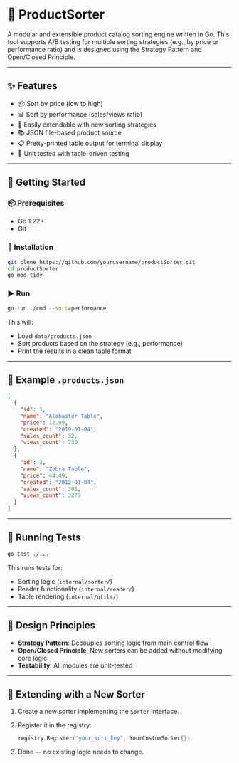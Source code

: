 # 🛒 ProductSorter

A modular and extensible product catalog sorting engine written in Go. This tool supports A/B testing for multiple sorting strategies (e.g., by price or performance ratio) and is designed using the Strategy Pattern and Open/Closed Principle.

---

## ✨ Features

- 📦 Sort by price (low to high)
- 📊 Sort by performance (sales/views ratio)
- 🧩 Easily extendable with new sorting strategies
- 📚 JSON file-based product source
- 📋 Pretty-printed table output for terminal display
- 🧪 Unit tested with table-driven testing

---

## 🚀 Getting Started

### 📦 Prerequisites

- Go 1.22+
- Git

### 🔧 Installation

```bash
git clone https://github.com/yourusername/productSorter.git
cd productSorter
go mod tidy
````

### ▶️ Run

```bash
go run ./cmd --sort=performance
```

This will:

* Load `data/products.json`
* Sort products based on the strategy (e.g., performance)
* Print the results in a clean table format

---

## 📄 Example `.products.json`

```json
[
  {
    "id": 1,
    "name": "Alabaster Table",
    "price": 12.99,
    "created": "2019-01-04",
    "sales_count": 32,
    "views_count": 730
  },
  {
    "id": 2,
    "name": "Zebra Table",
    "price": 44.49,
    "created": "2012-01-04",
    "sales_count": 301,
    "views_count": 3279
  }
]
```

---

## 🧪 Running Tests

```bash
go test ./...
```

This runs tests for:

* Sorting logic (`internal/sorter/`)
* Reader functionality (`internal/reader/`)
* Table rendering (`internal/utils/`)

---

## 📐 Design Principles

* **Strategy Pattern**: Decouples sorting logic from main control flow
* **Open/Closed Principle**: New sorters can be added without modifying core logic
* **Testability**: All modules are unit-tested

---

## 🔌 Extending with a New Sorter

1. Create a new sorter implementing the `Sorter` interface.
2. Register it in the registry:

   ```go
   registry.Register("your_sort_key", YourCustomSorter{})
   ```
3. Done — no existing logic needs to change.

